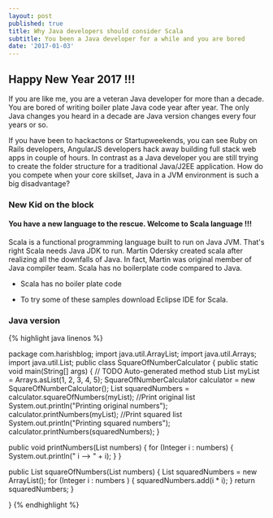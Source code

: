 ```yaml
---
layout: post
published: true
title: Why Java developers should consider Scala
subtitle: You been a Java developer for a while and you are bored
date: '2017-01-03'
---
```

##    Happy New Year 2017 !!! 
    
If you are like me, you are a veteran Java developer for more than a decade. You are bored of writing boiler plate Java code year after year. The only Java changes you heard in a decade are Java version changes every four years or so. 
    
    
If you have been to hackactons or Startupweekends, you can see Ruby on Rails developers, AngularJS developers hack away building full stack web apps in couple of hours. In contrast as a Java developer you are still trying to create the folder structure for a traditional Java/J2EE application. How do you compete when your core skillset, Java in a JVM environment is such a big disadvantage? 
 
### New Kid on the block
	
#### You have a new language to the rescue. Welcome to Scala language !!!

Scala is a functional programming language built to run on Java JVM. That's right Scala needs Java JDK to run. Martin Odersky created scala after realizing all the downfalls of Java. In fact, Martin was original member of Java compiler team. Scala has no boilerplate code compared to Java.
        
* Scala has no boiler plate code

* To try some of these samples download Eclipse IDE for Scala. 

### Java version


 {% highlight java linenos %} 

package com.harishblog;
import java.util.ArrayList;
import java.util.Arrays;
import java.util.List;
public class SquareOfNumberCalculator {
public static void main(String[] args) {
// TODO Auto-generated method stub
List<Integer> myList = Arrays.asList(1, 2, 3, 4, 5);
SquareOfNumberCalculator calculator = new SquareOfNumberCalculator();
List<Integer> squaredNumbers = calculator.squareOfNumbers(myList);
//Print original list
System.out.println("Printing original numbers");
calculator.printNumbers(myList);
//Print squared list
System.out.println("Printing squared numbers");
calculator.printNumbers(squaredNumbers);
}
	
public void printNumbers(List<Integer> numbers) {
for (Integer i : numbers) {
System.out.println(" i --> " + i);
}
}

public List<Integer> squareOfNumbers(List<Integer> numbers) {
List<Integer> squaredNumbers = new ArrayList<Integer>();
for (Integer i : numbers ) {
squaredNumbers.add(i * i);
}
return squaredNumbers;
}

}
{% endhighlight %}
